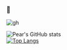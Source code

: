 ### 👋

![gh](https://github.com/pear25/pear25/assets/82131191/ef7173b9-a9d1-4d62-97bb-34fb9d3c7870)

![Pear's GitHub stats](https://github-readme-stats.vercel.app/api?username=pear25&show_icons=true&theme=transparent)
<br />
[![Top Langs](https://github-readme-stats.vercel.app/api/top-langs/?username=pear25&hide=jupyternotebook&layout=compact)](https://github.com/anuraghazra/github-readme-stats)
<!--
**pear25/pear25** is a ✨ _special_ ✨ repository because its `README.md` (this file) appears on your GitHub profile.

Here are some ideas to get you started:

- 🔭 I’m currently working on ...
- 🌱 I’m currently learning ...
- 👯 I’m looking to collaborate on ...
- 🤔 I’m looking for help with ...
- 💬 Ask me about ...
- 📫 How to reach me: ...
- 😄 Pronouns: ...
- ⚡ Fun fact: ...
-->
